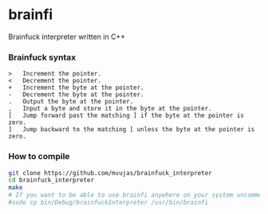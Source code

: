 # brainfi
Brainfuck interpreter written in C++

### Brainfuck syntax
```brainfuck
> 	Increment the pointer.
< 	Decrement the pointer.
+ 	Increment the byte at the pointer.
- 	Decrement the byte at the pointer.
. 	Output the byte at the pointer.
, 	Input a byte and store it in the byte at the pointer.
[ 	Jump forward past the matching ] if the byte at the pointer is zero.
] 	Jump backward to the matching [ unless the byte at the pointer is zero.
```

### How to compile
```bash
git clone https://github.com/mvujas/brainfuck_interpreter
cd brainfuck_interpreter
make
# If you want to be able to use brainfi anywhere on your system uncomment following command. Don't do it if you don't understand what it does
#sudo cp bin/Debug/brainfuckInterpreter /usr/bin/brainfi
```

